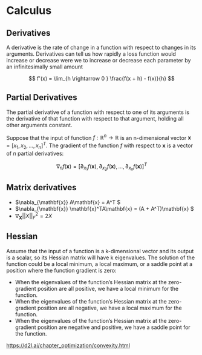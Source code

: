 # Calculus

## Derivatives
A derivative is the rate of change in a function with respect to changes in its arguments. 
Derivatives can tell us how rapidly a loss function would increase or decrease were we to increase or decrease each parameter by an infinitesimally small amount

$$ f'(x) = \lim_{h \rightarrow 0 } \frac{f(x + h) - f(x)}{h} $$

## Partial Derivatives
The partial derivative of a function with respect to one of its arguments is the derivative of that function with respect to that argument, holding all other arguments constant.

Suppose that the input of function $f:\mathbb{R}^n \rightarrow \mathbb{R}$ is an n-dimensional vector $\mathbf{x} = [x_1, x_2, \ldots, x_n]^T$.
The gradient of the function $f$ with respect to $\mathbf{x}$ is a vector of $n$ partial derivatives:

$$\nabla_n f(\mathbf{x}) = [\partial_{x_1}f(\mathbf{x}), \partial_{x_2}f(\mathbf{x}), \dots, \partial_{x_n}f(\mathbf{x})]^T $$

## Matrix derivatives

 - $\nabla_{\mathbf{x}} A\mathbf{x} = A^T $
 - $\nabla_{\mathbf{x}} \mathbf{x}^TA\mathbf{x} = (A + A^T)\mathbf{x} $
 - $\nabla_{\mathbf{X}}||X||_F^2 = 2X$



## Hessian

Assume that the input of a function is a k-dimensional vector and its output is a scalar, so its Hessian matrix will have k eigenvalues. The solution of the function could be a local minimum, a local maximum, or a saddle point at a position where the function gradient is zero:

- When the eigenvalues of the function’s Hessian matrix at the zero-gradient position are all positive, we have a local minimum for the function.
- When the eigenvalues of the function’s Hessian matrix at the zero-gradient position are all negative, we have a local maximum for the function.
- When the eigenvalues of the function’s Hessian matrix at the zero-gradient position are negative and positive, we have a saddle point for the function.

[//]: # (TODO:)
https://d2l.ai/chapter_optimization/convexity.html